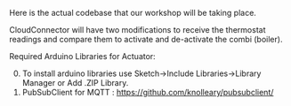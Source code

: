 Here is the actual codebase that our workshop will be taking place.

CloudConnector will have two modifications to receive the thermostat readings and compare them to activate and de-activate the combi (boiler).

Required Arduino Libraries for Actuator:

0. To install arduino libraries use Sketch->Include Libraries->Library Manager or Add .ZIP Library.
1. PubSubClient for MQTT : https://github.com/knolleary/pubsubclient/
